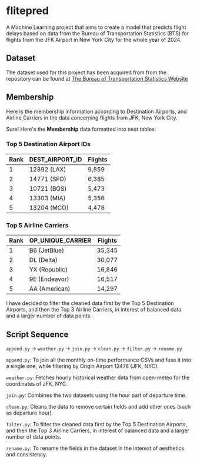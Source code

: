 # flitepred

A Machine Learning project that aims to create a model that predicts flight delays based on data from the Bureau of Transportation Statistics (BTS) for flights from the JFK Airport in New York City for the whole year of 2024.

## Dataset

The dataset used for this project has been acquired from from the repository can be found at [The Bureau of Transportation Statistics Website](https://transtats.bts.gov/DL_SelectFields.aspx?gnoyr_VQ=FGJ&QO_fu146_anzr=b0-gvzr)

## Membership

Here is the membership information according to Destination Airports, and Airline Carriers in the data concerning flights from JFK, New York City.

Sure! Here's the **Membership** data formatted into neat tables:

### Top 5 Destination Airport IDs

| Rank | DEST_AIRPORT_ID       | Flights |
|------|-----------------------|---------|
| 1    | 12892 (LAX)           | 9,859   |
| 2    | 14771 (SFO)           | 6,385   |
| 3    | 10721 (BOS)           | 5,473   |
| 4    | 13303 (MIA)           | 5,356   |
| 5    | 13204 (MCO)           | 4,478   |

### Top 5 Airline Carriers

| Rank | OP_UNIQUE_CARRIER  | Flights |
|------|--------------------|---------|
| 1    | B6 (JetBlue)       | 35,345  |
| 2    | DL (Delta)         | 30,077  |
| 3    | YX (Republic)      | 16,846  |
| 4    | 9E (Endeavor)      | 16,517  |
| 5    | AA (American)      | 14,297  |

I have decided to filter the cleaned data first by the Top 5 Destination Airports, and then the Top 3 Airline Carriers, in interest of balanced data and a larger number of data points.

## Script Sequence

`append.py` -> `weather.py` -> `join.py` -> `clean.py` -> `filter.py` -> `rename.py`

`append.py`: To join all the monthly on-time performance CSVs and fuse it into a single one, while filtering by Origin Airport 12478 (JFK, NYC).

`weather.py`: Fetches hourly historical weather data from open-meteo for the coordinates of JFK, NYC.

`join.py`: Combines the two datasets using the hour part of departure time.

`clean.py`: Cleans the data to remove certain fields and add other ones (such as departure hour).

`filter.py`: To filter the cleaned data first by the Top 5 Destination Airports, and then the Top 3 Airline Carriers, in interest of balanced data and a larger number of data points.

`rename.py`: To rename the fields in the dataset in the interest of aesthetics and consistency.
